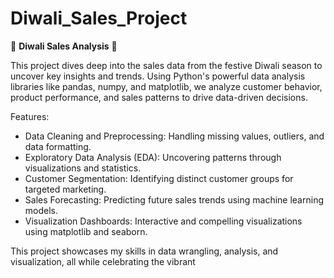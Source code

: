 # Diwali_Sales_Project
🎇 **Diwali Sales Analysis** 🎇

This project dives deep into the sales data from the festive Diwali season to uncover key insights and trends. Using Python's powerful data analysis libraries like pandas, numpy, and matplotlib, we analyze customer behavior, product performance, and sales patterns to drive data-driven decisions.

Features:
- Data Cleaning and Preprocessing: Handling missing values, outliers, and data formatting.
- Exploratory Data Analysis (EDA): Uncovering patterns through visualizations and statistics.
- Customer Segmentation: Identifying distinct customer groups for targeted marketing.
- Sales Forecasting: Predicting future sales trends using machine learning models.
- Visualization Dashboards: Interactive and compelling visualizations using matplotlib and seaborn.

This project showcases my skills in data wrangling, analysis, and visualization, all while celebrating the vibrant 
